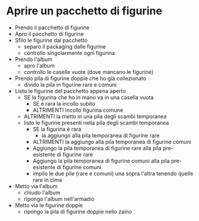 # Aprire un pacchetto di figurine 
- Prendo il pacchetto di figurine
- Apro il pacchetto di figurine
- Sfilo le figurine dal pacchetto
    - separo il packaging dalle figurine
    - controllo singolarmente ogni figurina
- Prendo l'album
    - apro l'album
    - controllo le caselle vuote (dove mancano le figurine)
- Prendo pila di figurine doppie che ho già collezionato
    - divido la pila in figurine rare e comuni
- Listo le figurine del pacchetto appena aperto
    - SE la figurina che ho in mano va in una casella vuota
        - SE è rara la incollo subito
        - ALTRIMENTI incollo figurina comune
    - ALTRIMENTI la metto in una pila degli scambi temporanea
    - listo le figurine presenti nella pila degli scambi temporanea
        - SE la figurina è rara
            - la aggiungo alla pila temporanea di figurine rare
        - ALTRIMENTI la aggiungo alla pila temporanea di figurine comuni
        - Aggiungo la pila temporanea di figurine rare alla pila pre-esistente di figurine rare
        - Aggiungo la pila temporanea di figurine comuni alla pila pre-esistente di figurine comuni
        - impilo le due pile (rare e comuni) una sopra l'altra tenendo quelle rare in cima
- Metto via l'album
    - chiudo l'album
    - ripongo l'album nell'armadio
- Metto via le figurine doppie
    - ripongo la pila di figurine doppie nello zaino













